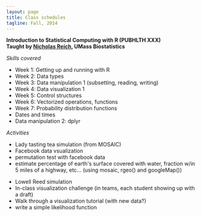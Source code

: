 ```yaml
---
layout: page
title: Class schedules
tagline: Fall, 2014
---
```


**Introduction to Statistical Computing with R  (PUBHLTH XXX)**   
**Taught by [Nicholas Reich](http://people.umass.edu/nick), UMass Biostatistics**

_Skills covered_

* Week 1: Getting up and running with R
* Week 2: Data types
* Week 3: Data manipulation 1 (subsetting, reading, writing)
* Week 4: Data visualization 1
* Week 5: Control structures
* Week 6: Vectorized operations, functions
* Week 7: Probability distribution functions
* Dates and times
* Data manipulation 2: dplyr

_Activities_

* Lady tasting tea simulation (from MOSAIC)
* Facebook data vsualization
* permutation test with facebook data
* estimate percentage of earth's surface covered with water, fraction w/in 5 miles of a highway, etc... (using mosaic, rgeo() and googleMap())
<!--
```
places <- rgeo(2); places
northern.places <- rgeo(2, latlim=c(0,90)) ; northern.places
googleMap(position=places, radius=3, mark=TRUE, zoom=10)
```
-->
* Lowell Reed simulation
* In-class visualization challenge (in teams, each student showing up with a draft)
* Walk through a visualization tutorial (with new data?)
* write a simple likelihood function